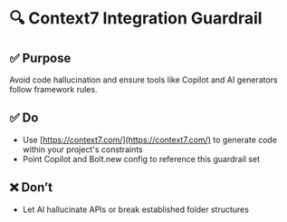 # 🔍 Context7 Integration Guardrail

## ✅ Purpose
Avoid code hallucination and ensure tools like Copilot and AI generators follow framework rules.

## ✅ Do
- Use [https://context7.com/](https://context7.com/) to generate code within your project's constraints
- Point Copilot and Bolt.new config to reference this guardrail set

## ❌ Don’t
- Let AI hallucinate APIs or break established folder structures
